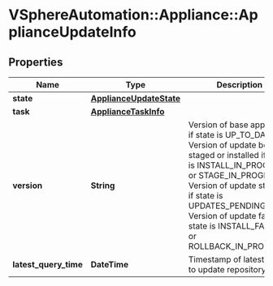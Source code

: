 # VSphereAutomation::Appliance::ApplianceUpdateInfo

## Properties
Name | Type | Description | Notes
------------ | ------------- | ------------- | -------------
**state** | [**ApplianceUpdateState**](ApplianceUpdateState.md) |  | [optional] 
**task** | [**ApplianceTaskInfo**](ApplianceTaskInfo.md) |  | [optional] 
**version** | **String** | Version of base appliance if state is UP_TO_DATE Version of update being staged or installed if state is INSTALL_IN_PROGRESS or STAGE_IN_PROGRESS Version of update staged if state is UPDATES_PENDING Version of update failed if state is INSTALL_FAILED or ROLLBACK_IN_PROGRESS | [optional] 
**latest_query_time** | **DateTime** | Timestamp of latest query to update repository. | [optional] 


